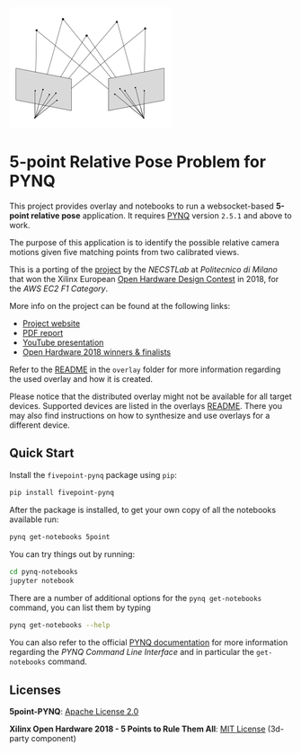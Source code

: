 <img src="fivepoint_pynq/notebooks/server/img/5-point_relpose.png" width="288" height="216" />

# 5-point Relative Pose Problem for PYNQ

This project provides overlay and notebooks to run a websocket-based **5-point 
relative pose** application. It requires [PYNQ](http://www.pynq.io/) version 
`2.5.1` and above to work.

The purpose of this application is to identify the possible relative camera 
motions given five matching points from two calibrated views.

This is a porting of the 
[project](https://bitbucket.org/necst/xohw18_5points_public) by the *NECSTLab* 
at *Politecnico di Milano* that won the Xilinx European 
[Open Hardware Design Contest](http://www.openhw.eu) in 2018, for the *AWS EC2 
F1 Category*.

More info on the project can be found at the following links:

 - [Project website](https://bitbucket.org/necst/xohw18_5points_public)
 - [PDF report](https://bitbucket.org/necst/xohw18_5points_public/src/master/report/report.pdf)
 - [YouTube presentation](https://www.youtube.com/watch?v=UDGWGNdglFs)
 - [Open Hardware 2018 winners & finalists](http://www.openhw.eu/2018-finalists.html)

Refer to the 
[README](https://github.com/Xilinx/5point-PYNQ/tree/master/overlay/README.md) 
in the `overlay` folder for more information regarding the used overlay and how 
it is created.

Please notice that the distributed overlay might not be available for all 
target devices. Supported devices are listed in the overlays 
[README](https://github.com/Xilinx/5point-PYNQ/tree/master/overlay/README.md). 
There you may also find instructions on how to synthesize and use overlays for 
a different device.

## Quick Start

Install the `fivepoint-pynq` package using `pip`:
   ```bash
   pip install fivepoint-pynq
   ```

After the package is installed, to get your own copy of all the notebooks 
available run:
   ```bash
   pynq get-notebooks 5point
   ```

You can try things out by running:
   ```bash
   cd pynq-notebooks
   jupyter notebook
   ```

There are a number of additional options for the `pynq get-notebooks` command,
you can list them by typing 
   ```bash
   pynq get-notebooks --help
   ```

You can also refer to the official 
[PYNQ documentation](https://pynq.readthedocs.io/) for more information 
regarding the *PYNQ Command Line Interface* and in particular the 
`get-notebooks` command.

## Licenses

**5point-PYNQ**: [Apache License 2.0](https://github.com/giunatale/Alveo-PYNQ/blob/master/LICENSE)

**Xilinx Open Hardware 2018 - 5 Points to Rule Them All**: [MIT License](https://bitbucket.org/necst/xohw18_5points_public/src/master/LICENSE.md) (3d-party component)
